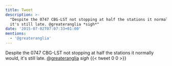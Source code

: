 ```yaml
---
title: Tweet
description: >-
  "Despite the 0747 CBG-LST not stopping at half the stations it normally would,
  it's still late. @greateranglia *sigh*"
date: '2015-07-02T07:07:33+01:00'
mentions:
  - '@greateranglia'
---
```

Despite the 0747 CBG-LST not stopping at half the stations it normally would, it's still late. [@greateranglia](https://twitter.com/@greateranglia) *sigh*
      {{< tweet 0 0 >}}
    
